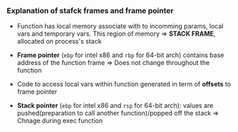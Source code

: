 ### Explanation of stafck frames and frame pointer

- Function has local memory associate with to incomming params, local vars and temporary vars. This region of memory => **STACK FRAME**, allocated on process's stack

- **Frame pointer** (`ebp` for intel x86 and `rbp` for 64-bit arch) contains base address of the function frame   =>  Does not change throughout the function
- Code to access local vars within function generated in term of **offsets** to frame pointer
- **Stack pointer** (`ebp` for intel x86 and `rsp` for 64-bit arch): values are pushed(preparation to call another function)/popped off the stack => Chnage during exec function
